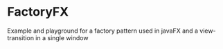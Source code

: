 # FactoryFX
Example and playground for a factory pattern used in javaFX and a view-transition in a single window
